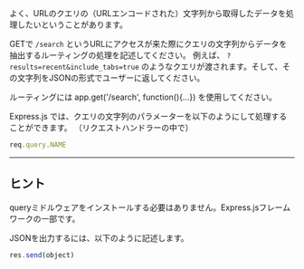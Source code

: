 よく、URLのクエリの（URLエンコードされた）文字列から取得したデータを処理したいということがあります。

GETで `/search` というURLにアクセスが来た際にクエリの文字列からデータを抽出するルーティングの処理を記述してください。
例えば、 `?results=recent&include_tabs=true` のようなクエリが渡されます。そして、その文字列をJSONの形式でユーザーに返してください。

ルーティングには app.get('/search', function(){...}) を使用してください。

Express.js では、クエリの文字列のパラメーターを以下のようにして処理することができます。
（リクエストハンドラーの中で）

```js
req.query.NAME
```

-----------------------------

## ヒント

queryミドルウェアをインストールする必要はありません。Express.jsフレームワークの一部です。

JSONを出力するには、以下のように記述します。

```js
res.send(object)
```

